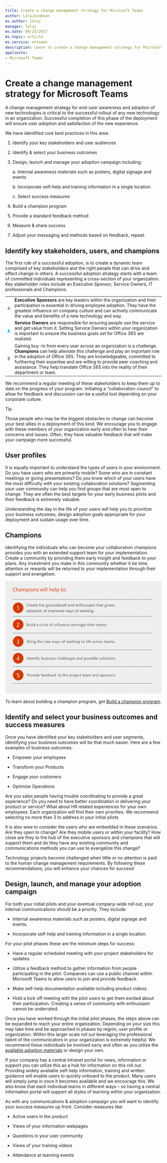 ```yaml
---
title: Create a change management strategy for Microsoft Teams
author: LolaJacobsen
ms.author: lolaj
manager: lolaj
ms.date: 09/25/2017
ms.topic: article
ms.service: msteams
description: Learn to create a change management strategy for Microsoft Teams through the identification of key stakeholders, business outcomes, success measures, and management of your campaign.
appliesto: 
- Microsoft Teams
---
```


Create a change management strategy for Microsoft Teams
=======================================================

A change management strategy for end-user awareness and adoption of new technologies is critical to the successful rollout of any new technology in an organization. Successful completion of this phase of the deployment will ensure user adoption and satisfaction of the new experience.

We have identified core best practices in this area:

1.  Identify your key stakeholders and user audiences

2.  Identify & select your business outcomes

3.  Design, launch and manage your adoption campaign including:

    a.  Internal awareness materials such as posters, digital signage and events

    b.  Incorporate self-help and training information in a single location

    c.  Select success measures

4.  Build a champion program

5.  Provide a standard feedback method

6.  Measure & share success

7.  Adjust your messaging and methods based on feedback, repeat.

Identify key stakeholders, users, and champions
-----------------------------------------------

The first rule of a successful adoption, is to create a dynamic team comprised of key stakeholders and the right people that can drive and effect change in others. A successful adoption strategy starts with a team of committed individuals representing a cross-section of your organization. Key stakeholder roles include an Executive Sponsor, Service Owners, IT professionals and Champions.

|  |  |
|---------|---------|
|![Executive Sponsors icon.](media/Create_a_change_management_strategy_for_Microsoft_Teams_image1.png)     |**Executive Sponsors** are key leaders within the organization and their participation is essential in driving employee adoption. They have the greatest influence on company culture and can actively communicate the value and benefits of a new technology and way.         |
|![Service Owners icon.](media/Create_a_change_management_strategy_for_Microsoft_Teams_image2.png)     |**Service Owners** are responsible for ensuring people use the service and get value from it. Setting Service Owners within your organization is important to ensure the business goals set for Office 365 are realized.         |
|![Champions icon.](media/Create_a_change_management_strategy_for_Microsoft_Teams_image3.png)     |Gaining buy-in from every user across an organization is a challenge. **Champions** can help alleviate this challenge and play an important role in the adoption of Office 365. They are knowledgeable, committed to furthering their expertise and are willing to provide peer coaching and assistance. They help translate Office 365 into the reality of their department or team.         |

We recommend a regular meeting of these stakeholders to keep them up to date on the progress of your program. Initiating a “collaboration council” to allow for feedback and discussion can be a useful tool depending on your corporate culture.




> [!TIP]
> Those people who may be the biggest obstacles to change can become your best allies in a deployment of this kind. We encourage you to engage with these members of your organization early and often to hear their concerns and issues. Often, they have valuable feedback that will make your campaign more successful.

User profiles
-------------

It is equally important to understand the types of users in your environment. Do you have users who are primarily mobile? Some who are in constant meetings or giving presentations? Do you know which of your users have the most difficulty with your existing collaboration solutions? Segmenting your user community can help you find groups that are most open to change. They are often the best targets for your early business pilots and their feedback is extremely valuable.

Understanding the day in the life of your users will help you to prioritize your business outcomes, design adoption goals appropriate for your deployment and sustain usage over time.

Champions
---------

Identifying the individuals who can become your collaboration champions provides you with an extended support team for your implementation. Create a community by providing them early insight and feedback to your plans. Any investment you make in this community whether it be time, attention or rewards will be returned to your implementation through their support and evangelism.

![Chart of the actions that champions can take.](media/Create_a_change_management_strategy_for_Microsoft_Teams_image5.png)

To learn about building a champion program, get [Build a champion program](https://go.microsoft.com/fwlink/?linkid=854665).

Identify and select your business outcomes and success measures
---------------------------------------------------------------

Once you have identified your key stakeholders and user segments, identifying your business outcomes will be that much easier. Here are a few examples of business outcomes:

-   Empower your employees

-   Transform your Products

-   Engage your customers

-   Optimize Operations

Are you sales people having trouble coordinating to provide a great experience? Do you need to have better coordination in delivering your product or service? What about HR related experiences for your own employees. Each organization will find their own priorities. We recommend selecting no more than 3 to address in your initial pilots

It is also wise to consider the users who are embedded in these scenarios. Are they open to change? Are they mobile users or within your facility? How close are they to the hub of the executive sponsors and champions that will support them and do they have any existing community and communications methods you can use to evangelize this change?

Technology projects become challenged when little or no attention is paid to the human change management requirements. By following these recommendations, you will enhance your chances for success!

Design, launch, and manage your adoption campaign
-------------------------------------------------

For both your initial pilots and your eventual company-wide roll out, your internal communications should be a priority. They include:

-   Internal awareness materials such as posters, digital signage and events.

-   Incorporate self-help and training information in a single location.

For your pilot phases these are the minimum steps for success:

-   Have a regular scheduled meeting with your project stakeholders for updates.

-   Utilize a feedback method to gather information from people participating in the pilot. Companies can use a public channel within Microsoft Teams to allow users to join and provide feedback.

-   Make self-help documentation available including product videos.

-   Hold a kick off meeting with the pilot users to get them excited about their participation. Creating a sense of community with enthusiasm cannot be underrated.

Once you have worked through the initial pilot phases, the steps above can be expanded to reach your entire organization. Depending on your size this may take time and be approached in phases by region, user profile or organization. Within this larger scale roll out leveraging the professional talent of the communicators in your organization is extremely helpful. We recommend these individuals be involved early and often as you utilize the [available adoption materials](https://go.microsoft.com/fwlink/?linkid=854598) or design your own.

If your company has a central intranet portal for news, information or support you can utilize this as a hub for information on this roll out. Providing widely available self-help information, training and written guidance will enable users to quickly onboard to the product. Many users will simply jump in once it becomes available and we encourage this. We also know that each individual learns in different ways – so having a central information portal will support all styles of learning within your organization.

As with any communications & adoption campaign you will want to identify your success measures up front. Consider measures like:

-   Active users in the product

-   Views of your information webpages

-   Questions in your user community

-   Views of your training videos

-   Attendance at learning events
